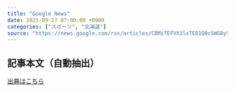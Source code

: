 ```yaml
---
title: "Google News"
date: 2025-09-27 07:00:00 +0900
categories: ["スポーツ", "北海道"]
source: "https://news.google.com/rss/articles/CBMiTEFVX3lxTE81Q0c5WG8yS1RpazdyU1ZtSk14ZEJCTlFqcVl0OEo0b2NfbkVNbUt6VXJVck1lcm4yMlNoSzJTY3FoRVdWbVNXREpRMlU?oc=5"
---
```


## 記事本文（自動抽出）
<body class="y0K44d EA71Tc" id="readabilityBody"></body>

[出典はこちら](https://news.google.com/rss/articles/CBMiTEFVX3lxTE81Q0c5WG8yS1RpazdyU1ZtSk14ZEJCTlFqcVl0OEo0b2NfbkVNbUt6VXJVck1lcm4yMlNoSzJTY3FoRVdWbVNXREpRMlU?oc=5)
